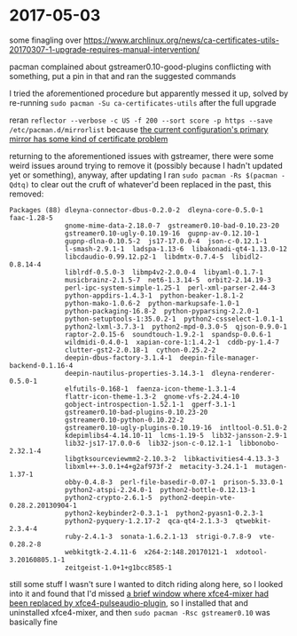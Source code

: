 # 2017-05-03

some finagling over https://www.archlinux.org/news/ca-certificates-utils-20170307-1-upgrade-requires-manual-intervention/

pacman complained about gstreamer0.10-good-plugins conflicting with something, put a pin in that and ran the suggested commands

I tried the aforementioned procedure but apparently messed it up, solved by re-running `sudo pacman -Su ca-certificates-utils` after the full upgrade

reran `reflector --verbose -c US -f 200 --sort score -p https --save /etc/pacman.d/mirrorlist` because [the current configuration's primary mirror has some kind of certificate problem](https://www.archlinux.org/mirrors/localmsp.org/714/)

returning to the aforementioned issues with gstreamer, there were some weird issues around trying to remove it (possibly because I hadn't updated yet or something), anyway, after updating I ran `sudo pacman -Rs $(pacman -Qdtq)` to clear out the cruft of whatever'd been replaced in the past, this removed:

```
Packages (88) dleyna-connector-dbus-0.2.0-2  dleyna-core-0.5.0-1  faac-1.28-5
              gnome-mime-data-2.18.0-7  gstreamer0.10-bad-0.10.23-20
              gstreamer0.10-ugly-0.10.19-16  gupnp-av-0.12.10-1
              gupnp-dlna-0.10.5-2  js17-17.0.0-4  json-c-0.12.1-1
              l-smash-2.9.1-1  ladspa-1.13-6  libakonadi-qt4-1.13.0-12
              libcdaudio-0.99.12.p2-1  libdmtx-0.7.4-5  libidl2-0.8.14-4
              liblrdf-0.5.0-3  libmp4v2-2.0.0-4  libyaml-0.1.7-1
              musicbrainz-2.1.5-7  net6-1.3.14-5  orbit2-2.14.19-3
              perl-ipc-system-simple-1.25-1  perl-xml-parser-2.44-3
              python-appdirs-1.4.3-1  python-beaker-1.8.1-2
              python-mako-1.0.6-2  python-markupsafe-1.0-1
              python-packaging-16.8-2  python-pyparsing-2.2.0-1
              python-setuptools-1:35.0.2-1  python2-cssselect-1.0.1-1
              python2-lxml-3.7.3-1  python2-mpd-0.3.0-5  qjson-0.9.0-1
              raptor-2.0.15-6  soundtouch-1.9.2-1  spandsp-0.0.6-1
              wildmidi-0.4.0-1  xapian-core-1:1.4.2-1  cddb-py-1.4-7
              clutter-gst2-2.0.18-1  cython-0.25.2-2
              deepin-dbus-factory-3.1.4-1  deepin-file-manager-backend-0.1.16-4
              deepin-nautilus-properties-3.14.3-1  dleyna-renderer-0.5.0-1
              elfutils-0.168-1  faenza-icon-theme-1.3.1-4
              flattr-icon-theme-1.3-2  gnome-vfs-2.24.4-10
              gobject-introspection-1.52.1-1  gperf-3.1-1
              gstreamer0.10-bad-plugins-0.10.23-20
              gstreamer0.10-python-0.10.22-2
              gstreamer0.10-ugly-plugins-0.10.19-16  intltool-0.51.0-2
              kdepimlibs4-4.14.10-11  lcms-1.19-5  lib32-jansson-2.9-1
              lib32-js17-17.0.0-6  lib32-json-c-0.12.1-1  libbonobo-2.32.1-4
              libgtksourceviewmm2-2.10.3-2  libkactivities4-4.13.3-3
              libxml++-3.0.1+4+g2af973f-2  metacity-3.24.1-1  mutagen-1.37-1
              obby-0.4.8-3  perl-file-basedir-0.07-1  prison-5.33.0-1
              python2-atspi-2.24.0-1  python2-bottle-0.12.13-1
              python2-crypto-2.6.1-5  python2-deepin-vte-0.28.2.20130904-1
              python2-keybinder2-0.3.1-1  python2-pyasn1-0.2.3-1
              python2-pyquery-1.2.17-2  qca-qt4-2.1.3-3  qtwebkit-2.3.4-4
              ruby-2.4.1-3  sonata-1.6.2.1-13  strigi-0.7.8-9  vte-0.28.2-8
              webkitgtk-2.4.11-6  x264-2:148.20170121-1  xdotool-3.20160805.1-1
              zeitgeist-1.0+1+g1bcc8585-1
```

still some stuff I wasn't sure I wanted to ditch riding along here, so I looked into it and found that I'd missed [a brief window where xfce4-mixer had been replaced by xfce4-pulseaudio-plugin](https://bugs.archlinux.org/task/52686), so I installed that and uninstalled xfce4-mixer, and then `sudo pacman -Rsc gstreamer0.10` was basically fine
